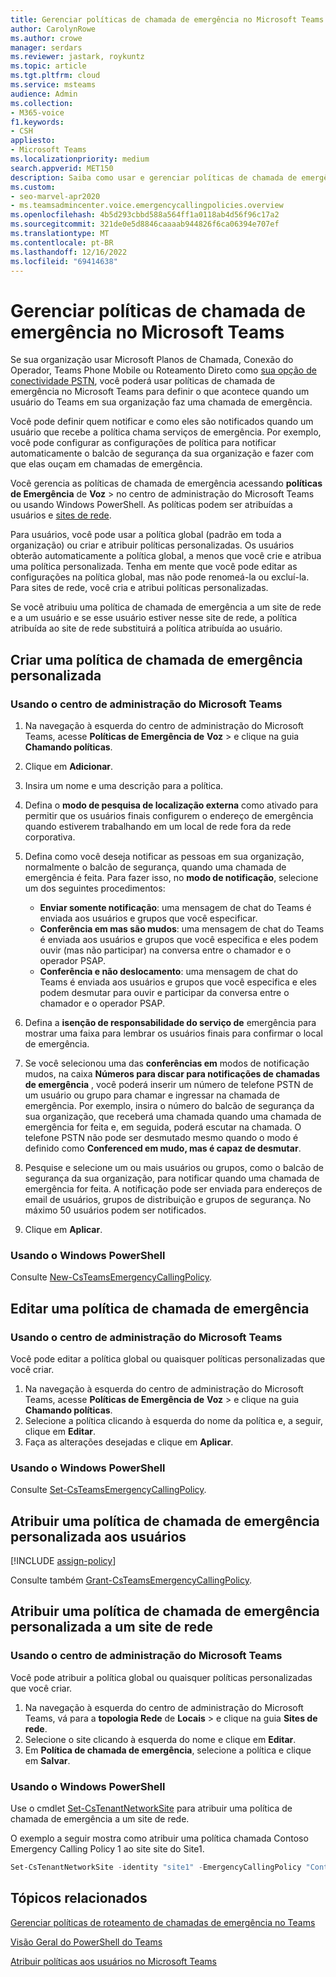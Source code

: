 ```yaml
---
title: Gerenciar políticas de chamada de emergência no Microsoft Teams
author: CarolynRowe
ms.author: crowe
manager: serdars
ms.reviewer: jastark, roykuntz
ms.topic: article
ms.tgt.pltfrm: cloud
ms.service: msteams
audience: Admin
ms.collection:
- M365-voice
f1.keywords:
- CSH
appliesto:
- Microsoft Teams
ms.localizationpriority: medium
search.appverid: MET150
description: Saiba como usar e gerenciar políticas de chamada de emergência no Microsoft Teams para definir o que acontece quando um usuário do Teams em sua organização faz uma chamada de emergência.
ms.custom:
- seo-marvel-apr2020
- ms.teamsadmincenter.voice.emergencycallingpolicies.overview
ms.openlocfilehash: 4b5d293cbbd588a564ff1a0118ab4d56f96c17a2
ms.sourcegitcommit: 321de0e5d8846caaaab944826f6ca06394e707ef
ms.translationtype: MT
ms.contentlocale: pt-BR
ms.lasthandoff: 12/16/2022
ms.locfileid: "69414638"
---
```

# <a name="manage-emergency-calling-policies-in-microsoft-teams"></a>Gerenciar políticas de chamada de emergência no Microsoft Teams

Se sua organização usar Microsoft Planos de Chamada, Conexão do Operador, Teams Phone Mobile ou Roteamento Direto como [sua opção de conectividade PSTN](pstn-connectivity.md), você poderá usar políticas de chamada de emergência no Microsoft Teams para definir o que acontece quando um usuário do Teams em sua organização faz uma chamada de emergência.

Você pode definir quem notificar e como eles são notificados quando um usuário que recebe a política chama serviços de emergência. Por exemplo, você pode configurar as configurações de política para notificar automaticamente o balcão de segurança da sua organização e fazer com que elas ouçam em chamadas de emergência.  

Você gerencia as políticas de chamada de emergência acessando **políticas de Emergência** de **Voz** >  no centro de administração do Microsoft Teams ou usando Windows PowerShell. As políticas podem ser atribuídas a usuários e [sites de rede](cloud-voice-network-settings.md).

Para usuários, você pode usar a política global (padrão em toda a organização) ou criar e atribuir políticas personalizadas. Os usuários obterão automaticamente a política global, a menos que você crie e atribua uma política personalizada. Tenha em mente que você pode editar as configurações na política global, mas não pode renomeá-la ou excluí-la. Para sites de rede, você cria e atribui políticas personalizadas.

Se você atribuiu uma política de chamada de emergência a um site de rede e a um usuário e se esse usuário estiver nesse site de rede, a política atribuída ao site de rede substituirá a política atribuída ao usuário.

## <a name="create-a-custom-emergency-calling-policy"></a>Criar uma política de chamada de emergência personalizada

### <a name="using-the-microsoft-teams-admin-center"></a>Usando o centro de administração do Microsoft Teams

1. Na navegação à esquerda do centro de administração do Microsoft Teams, acesse **Políticas de Emergência de** **Voz** >  e clique na guia **Chamando políticas**.

2. Clique em **Adicionar**.

3. Insira um nome e uma descrição para a política.

4. Defina o **modo de pesquisa de localização externa** como ativado para permitir que os usuários finais configurem o endereço de emergência quando estiverem trabalhando em um local de rede fora da rede corporativa.

5. Defina como você deseja notificar as pessoas em sua organização, normalmente o balcão de segurança, quando uma chamada de emergência é feita. Para fazer isso, no **modo de notificação**, selecione um dos seguintes procedimentos:

    - **Enviar somente notificação**: uma mensagem de chat do Teams é enviada aos usuários e grupos que você especificar.
    - **Conferência em mas são mudos**: uma mensagem de chat do Teams é enviada aos usuários e grupos que você especifica e eles podem ouvir (mas não participar) na conversa entre o chamador e o operador PSAP.
    - **Conferência e não deslocamento**: uma mensagem de chat do Teams é enviada aos usuários e grupos que você especifica e eles podem desmutar para ouvir e participar da conversa entre o chamador e o operador PSAP.

6.  Defina a **isenção de responsabilidade do serviço de** emergência para mostrar uma faixa para lembrar os usuários finais para confirmar o local de emergência.

7.  Se você selecionou uma das **conferências em** modos de notificação mudos, na caixa **Números para discar para notificações de chamadas de emergência** , você poderá inserir um número de telefone PSTN de um usuário ou grupo para chamar e ingressar na chamada de emergência. Por exemplo, insira o número do balcão de segurança da sua organização, que receberá uma chamada quando uma chamada de emergência for feita e, em seguida, poderá escutar na chamada. O telefone PSTN não pode ser desmutado mesmo quando o modo é definido como **Conferenced em mudo, mas é capaz de desmutar**.

8. Pesquise e selecione um ou mais usuários ou grupos, como o balcão de segurança da sua organização, para notificar quando uma chamada de emergência for feita.  A notificação pode ser enviada para endereços de email de usuários, grupos de distribuição e grupos de segurança. No máximo 50 usuários podem ser notificados.

9. Clique em **Aplicar**.

### <a name="using-powershell"></a>Usando o Windows PowerShell

Consulte [New-CsTeamsEmergencyCallingPolicy](/powershell/module/skype/new-csteamsemergencycallingpolicy).

## <a name="edit-an-emergency-calling-policy"></a>Editar uma política de chamada de emergência

### <a name="using-the-microsoft-teams-admin-center"></a>Usando o centro de administração do Microsoft Teams

Você pode editar a política global ou quaisquer políticas personalizadas que você criar.

1. Na navegação à esquerda do centro de administração do Microsoft Teams, acesse **Políticas de Emergência de** **Voz** >  e clique na guia **Chamando políticas**.
2. Selecione a política clicando à esquerda do nome da política e, a seguir, clique em **Editar**.
3. Faça as alterações desejadas e clique em **Aplicar**.

### <a name="using-powershell"></a>Usando o Windows PowerShell

Consulte [Set-CsTeamsEmergencyCallingPolicy](/powershell/module/skype/set-csteamsemergencycallingpolicy).

## <a name="assign-a-custom-emergency-calling-policy-to-users"></a>Atribuir uma política de chamada de emergência personalizada aos usuários

[!INCLUDE [assign-policy](includes/assign-policy.md)]

Consulte também [Grant-CsTeamsEmergencyCallingPolicy](/powershell/module/skype/grant-csteamsemergencycallingpolicy).

## <a name="assign-a-custom-emergency-calling-policy-to-a-network-site"></a>Atribuir uma política de chamada de emergência personalizada a um site de rede

### <a name="using-the-microsoft-teams-admin-center"></a>Usando o centro de administração do Microsoft Teams

Você pode atribuir a política global ou quaisquer políticas personalizadas que você criar.

1. Na navegação à esquerda do centro de administração do Microsoft Teams, vá para a **topologia Rede** de **Locais** >  e clique na guia **Sites de rede**.
2. Selecione o site clicando à esquerda do nome e clique em **Editar**.
3. Em **Política de chamada de emergência**, selecione a política e clique em **Salvar**.

### <a name="using-powershell"></a>Usando o Windows PowerShell
Use o cmdlet [Set-CsTenantNetworkSite](/powershell/module/skype/set-cstenantnetworksite) para atribuir uma política de chamada de emergência a um site de rede.

O exemplo a seguir mostra como atribuir uma política chamada Contoso Emergency Calling Policy 1 ao site site do Site1.

```powershell
Set-CsTenantNetworkSite -identity "site1" -EmergencyCallingPolicy "Contoso Emergency Calling Policy 1"
```

## <a name="related-topics"></a>Tópicos relacionados

[Gerenciar políticas de roteamento de chamadas de emergência no Teams](manage-emergency-call-routing-policies.md)

[Visão Geral do PowerShell do Teams](teams-powershell-overview.md)

[Atribuir políticas aos usuários no Microsoft Teams](policy-assignment-overview.md)
